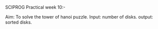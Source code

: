 SCIPROG Practical week 10:-


Aim: To solve the tower of hanoi puzzle.
Input: number of disks.
output: sorted disks.

